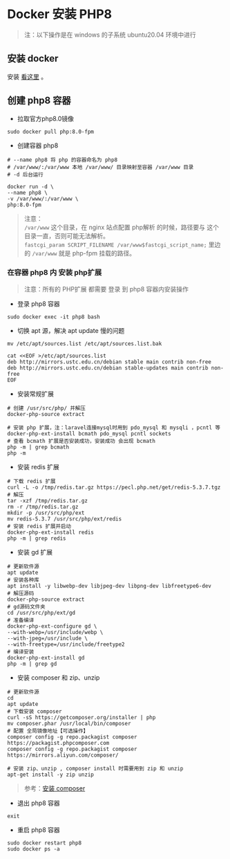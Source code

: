# Docker 安装 PHP8

> 注：以下操作是在 windows 的子系统 ubuntu20.04 环境中进行

## 安装 docker

安装 [看这里](安装Docker.md) 。

## 创建 php8 容器

- 拉取官方php8.0镜像
```
sudo docker pull php:8.0-fpm
```

- 创建容器 php8
```
# --name php8 将 php 的容器命名为 php8
# /var/www/:/var/www 本地 /var/www/ 目录映射至容器 /var/www 目录
# -d 后台运行

docker run -d \
--name php8 \
-v /var/www/:/var/www \
php:8.0-fpm
```

> 注意：  
> `/var/www` 这个目录，在 nginx 站点配置 php解析 的时候，路径要与 这个目录一直，否则可能无法解析。  
> `fastcgi_param SCRIPT_FILENAME /var/www$fastcgi_script_name;` 里边的 `/var/www` 就是 php-fpm 挂载的路径。

### 在容器 php8 内 安装 php扩展
> 注意：所有的 PHP扩展 都需要 登录 到 php8 容器内安装操作

- 登录 php8 容器
```
sudo docker exec -it php8 bash
```
- 切换 apt 源，解决 apt update 慢的问题
```
mv /etc/apt/sources.list /etc/apt/sources.list.bak

cat <<EOF >/etc/apt/sources.list
deb http://mirrors.ustc.edu.cn/debian stable main contrib non-free
deb http://mirrors.ustc.edu.cn/debian stable-updates main contrib non-free
EOF
```
- 安装常规扩展
```
# 创建 /usr/src/php/ 并解压
docker-php-source extract

# 安装 php 扩展，注：laravel连接mysql时用到 pdo_mysql 和 mysqli ，pcntl 等
docker-php-ext-install bcmath pdo_mysql pcntl sockets
# 查看 bcmath 扩展是否安装成功，安装成功 会出现 bcmath
php -m | grep bcmath
php -m
```
- 安装 redis 扩展
```
# 下载 redis 扩展
curl -L -o /tmp/redis.tar.gz https://pecl.php.net/get/redis-5.3.7.tgz
# 解压
tar -xzf /tmp/redis.tar.gz
rm -r /tmp/redis.tar.gz
mkdir -p /usr/src/php/ext
mv redis-5.3.7 /usr/src/php/ext/redis
# 安装 redis 扩展并启动
docker-php-ext-install redis
php -m | grep redis
```

- 安装 gd 扩展
```
# 更新软件源
apt update
# 安装各种库
apt install -y libwebp-dev libjpeg-dev libpng-dev libfreetype6-dev
# 解压源码
docker-php-source extract
# gd源码文件夹
cd /usr/src/php/ext/gd
# 准备编译
docker-php-ext-configure gd \
--with-webp=/usr/include/webp \
--with-jpeg=/usr/include \
--with-freetype=/usr/include/freetype2
# 编译安装
docker-php-ext-install gd
php -m | grep gd
```

- 安装 composer 和 zip、unzip
```
# 更新软件源
cd
apt update
# 下载安装 composer
curl -sS https://getcomposer.org/installer | php
mv composer.phar /usr/local/bin/composer
# 配置 全局镜像地址【可选操作】
composer config -g repo.packagist composer https://packagist.phpcomposer.com
composer config -g repo.packagist composer https://mirrors.aliyun.com/composer/

# 安装 zip、unzip , composer install 时需要用到 zip 和 unzip
apt-get install -y zip unzip
```
> 参考：[安装 composer](https://gitee.com/link?target=https%3A%2F%2Fpkg.phpcomposer.com%2F%23how-to-install-composer)

- 退出 php8 容器
```
exit
```
- 重启 php8 容器
```
sudo docker restart php8
sudo docker ps -a
```